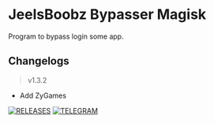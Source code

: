 # **JeelsBoobz Bypasser Magisk**
Program to bypass login some app.


## Changelogs
> v1.3.2
- Add ZyGames


[![RELEASES](https://img.shields.io/github/downloads/JeelsBoobz/JeelsBypasser/total.svg)](https://github.com/JeelsBoobz/JeelsBypasser/releases)
[![TELEGRAM](https://img.shields.io/badge/Telegram%20-Join%20Channel%20-blue)](https://t.me/JeelsBoobz)